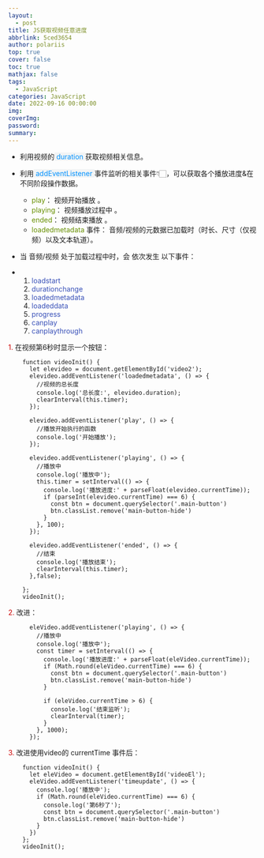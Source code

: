 ```yaml
---
layout:
  - post
title: JS获取视频任意进度
abbrlink: 5ced3654
author: polariis
top: true
cover: false
toc: true
mathjax: false
tags:
  - JavaScript
categories: JavaScript
date: 2022-09-16 00:00:00
img:
coverImg:
password:
summary:
---
```




- 利用视频的<span style="color: #0091ff;background-color: #f2f4f5;"> duration </span>获取视频相关信息。
- 利用<span style="color: #0091ff;background-color: #f2f4f5;"> addEventListener </span>事件监听的相关事件👇🏻，可以获取各个播放进度&在不同阶段操作数据。
  - <span style="color: #678f00">play</span>： 视频开始播放 。
  - <span style="color: #678f00">playing</span>： 视频播放过程中 。
  - <span style="color: #678f00">ended</span>： 视频结束播放 。
  - <span style="color: #678f00">loadedmetadata </span>事件： 音频/视频的元数据已加载时（时长、尺寸（仅视频）以及文本轨道）。
- 当 音频/视频 处于加载过程中时，会 依次发生 以下事件：

- 1. <span style="color: #3850b8">loadstart</span>
  2. <span style="color: #3850b8">durationchange</span>
  3. <span style="color: #3850b8">loadedmetadata</span>
  4. <span style="color: #3850b8">loadeddata</span>
  5. <span style="color: #3850b8">progress</span>
  6. <span style="color: #3850b8">canplay</span>
  7. <span style="color: #3850b8">canplaythrough</span>



<span style="color: #CC0000">1.</span> 在视频第6秒时显示一个按钮：

```
    function videoInit() {
      let elevideo = document.getElementById('video2');
      elevideo.addEventListener('loadedmetadata', () => {
        //视频的总长度
        console.log('总长度:', elevideo.duration);
        clearInterval(this.timer);
      });
      
      elevideo.addEventListener('play', () => {
        //播放开始执行的函数
        console.log('开始播放');
      });
      
      elevideo.addEventListener('playing', () => {
        //播放中
        console.log('播放中');
        this.timer = setInterval(() => {
          console.log('播放进度:' + parseFloat(elevideo.currentTime));
          if (parseInt(elevideo.currentTime) === 6) {
            const btn = document.querySelector('.main-button')
            btn.classList.remove('main-button-hide')
          }
        }, 100);
      });
      
      elevideo.addEventListener('ended', () => {
        //结束
        console.log('播放结束');
        clearInterval(this.timer);
      },false);
      
    };
    videoInit();
```



<span style="color: #CC0000">2.</span> 改进：

```
      eleVideo.addEventListener('playing', () => {
        //播放中
        console.log('播放中');
        const timer = setInterval(() => {
          console.log('播放进度:' + parseFloat(eleVideo.currentTime));
          if (Math.round(eleVideo.currentTime) === 6) {
            const btn = document.querySelector('.main-button')
            btn.classList.remove('main-button-hide')
          }

          if (eleVideo.currentTime > 6) {
            console.log('结束监听');
            clearInterval(timer);
          }
        }, 1000);
      });
```



<span style="color: #CC0000">3.</span> 改进使用video的 currentTime 事件后：

```
    function videoInit() {
      let eleVideo = document.getElementById('videoEl');
      eleVideo.addEventListener('timeupdate', () => {
        console.log('播放中');
        if (Math.round(eleVideo.currentTime) === 6) {
          console.log('第6秒了');
          const btn = document.querySelector('.main-button')
          btn.classList.remove('main-button-hide')
        }
      })
    };
    videoInit();
```

